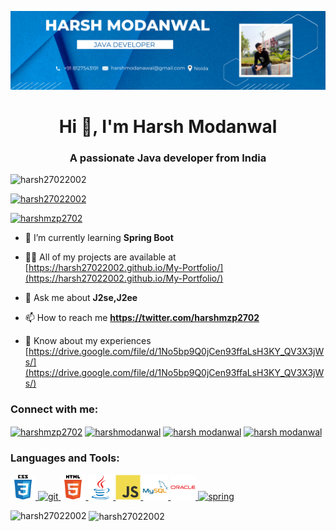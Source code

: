 ![logo](https://github.com/harsh27022002/harsh27022002/blob/33a5ad2aecddd6dcacdc4ea55f72775515c2f2a3/Blue%2C%20Green%2C%20and%20White%20Modern%20Tech%20Web%20Developer%20LinkedIn%20Banner%20(2).png)
<h1 align="center">Hi 👋, I'm Harsh Modanwal</h1>
<h3 align="center">A passionate Java developer from India</h3>

<p align="left"> <img src="https://komarev.com/ghpvc/?username=harsh27022002&label=Profile%20views&color=0e75b6&style=flat" alt="harsh27022002" /> </p>

<p align="left"> <a href="https://github.com/ryo-ma/github-profile-trophy"><img src="https://github-profile-trophy.vercel.app/?username=harsh27022002" alt="harsh27022002" /></a> </p>

<p align="left"> <a href="https://twitter.com/harshmzp2702" target="blank"><img src="https://img.shields.io/twitter/follow/harshmzp2702?logo=twitter&style=for-the-badge" alt="harshmzp2702" /></a> </p>

- 🌱 I’m currently learning **Spring Boot**

- 👨‍💻 All of my projects are available at [https://harsh27022002.github.io/My-Portfolio/](https://harsh27022002.github.io/My-Portfolio/)

- 💬 Ask me about **J2se,J2ee**

- 📫 How to reach me **https://twitter.com/harshmzp2702**

- 📄 Know about my experiences [https://drive.google.com/file/d/1No5bp9Q0jCen93ffaLsH3KY_QV3X3jWs/](https://drive.google.com/file/d/1No5bp9Q0jCen93ffaLsH3KY_QV3X3jWs/)

<h3 align="left">Connect with me:</h3>
<p align="left">
<a href="https://twitter.com/harshmzp2702" target="blank"><img align="center" src="https://raw.githubusercontent.com/rahuldkjain/github-profile-readme-generator/master/src/images/icons/Social/twitter.svg" alt="harshmzp2702" height="30" width="40" /></a>
<a href="https://linkedin.com/in/harshmodanwal" target="blank"><img align="center" src="https://raw.githubusercontent.com/rahuldkjain/github-profile-readme-generator/master/src/images/icons/Social/linked-in-alt.svg" alt="harshmodanwal" height="30" width="40" /></a>
<a href="https://fb.com/harsh modanwal" target="blank"><img align="center" src="https://raw.githubusercontent.com/rahuldkjain/github-profile-readme-generator/master/src/images/icons/Social/facebook.svg" alt="harsh modanwal" height="30" width="40" /></a>
<a href="https://instagram.com/harsh modanwal" target="blank"><img align="center" src="https://raw.githubusercontent.com/rahuldkjain/github-profile-readme-generator/master/src/images/icons/Social/instagram.svg" alt="harsh modanwal" height="30" width="40" /></a>
</p>

<h3 align="left">Languages and Tools:</h3>
<p align="left"> <a href="https://www.w3schools.com/css/" target="_blank" rel="noreferrer"> <img src="https://raw.githubusercontent.com/devicons/devicon/master/icons/css3/css3-original-wordmark.svg" alt="css3" width="40" height="40"/> </a> <a href="https://git-scm.com/" target="_blank" rel="noreferrer"> <img src="https://www.vectorlogo.zone/logos/git-scm/git-scm-icon.svg" alt="git" width="40" height="40"/> </a> <a href="https://www.w3.org/html/" target="_blank" rel="noreferrer"> <img src="https://raw.githubusercontent.com/devicons/devicon/master/icons/html5/html5-original-wordmark.svg" alt="html5" width="40" height="40"/> </a> <a href="https://www.java.com" target="_blank" rel="noreferrer"> <img src="https://raw.githubusercontent.com/devicons/devicon/master/icons/java/java-original.svg" alt="java" width="40" height="40"/> </a> <a href="https://developer.mozilla.org/en-US/docs/Web/JavaScript" target="_blank" rel="noreferrer"> <img src="https://raw.githubusercontent.com/devicons/devicon/master/icons/javascript/javascript-original.svg" alt="javascript" width="40" height="40"/> </a> <a href="https://www.mysql.com/" target="_blank" rel="noreferrer"> <img src="https://raw.githubusercontent.com/devicons/devicon/master/icons/mysql/mysql-original-wordmark.svg" alt="mysql" width="40" height="40"/> </a> <a href="https://www.oracle.com/" target="_blank" rel="noreferrer"> <img src="https://raw.githubusercontent.com/devicons/devicon/master/icons/oracle/oracle-original.svg" alt="oracle" width="40" height="40"/> </a> <a href="https://spring.io/" target="_blank" rel="noreferrer"> <img src="https://www.vectorlogo.zone/logos/springio/springio-icon.svg" alt="spring" width="40" height="40"/> </a> </p>

<p><img align="left" src="https://github-readme-stats.vercel.app/api/top-langs?username=harsh27022002&show_icons=true&locale=en&layout=compact" alt="harsh27022002" /></p>

<p>&nbsp;<img align="center" src="https://github-readme-stats.vercel.app/api?username=harsh27022002&show_icons=true&locale=en" alt="harsh27022002" /></p>

